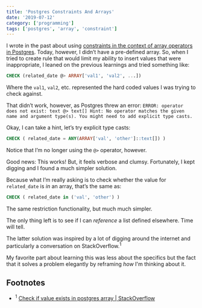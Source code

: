 ```yaml
---
title: 'Postgres Constraints And Arrays'
date: '2019-07-12'
category: ['programming']
tags: ['postgres', 'array', 'constraint']
---
```


I wrote in the past about using [constraints in the context of array operators in Postgres](../../2019-07-01/array-intersection-in-psql/). Today, however, I didn’t have a pre-defined array. So, when I tried to create rule that would limit my ability to insert values that were inappropriate, I leaned on the previous learnings and tried something like:

```sql
CHECK (related_date @> ARRAY['val1', 'val2', ...])
```

Where the `val1`, `val2`, etc. represented the hard coded values I was trying to check against.

That didn’t work, however, as Postgres threw an error: `ERROR: operator does not exist: text @> text[] Hint: No operator matches the given name and argument type(s). You might need to add explicit type casts.`

Okay, I can take a hint, let’s try explicit type casts:

```sql
CHECK ( related_date = ANY(ARRAY['val', 'other']::text[]) )
```

Notice that I’m no longer using the `@>` operator, however.

Good news: This works! But, it feels verbose and clumsy. Fortunately, I kept digging and I found a much simpler solution.

Because what I’m really asking is to check whether the value for `related_date` is _in_ an array, that’s the same as:

```sql
CHECK ( related_date in ('val', 'other') )
```

The same restriction functionality, but much much simpler.

The only thing left is to see if I can _reference_ a list defined elsewhere. Time will tell.

The latter solution was inspired by a lot of digging around the internet and particularly a conversation on StackOverflow.<sup>1</sup>

My favorite part about learning this was less about the specifics but the fact that it solves a problem elegantly by reframing _how_ I'm thinking about it.

## Footnotes

-   <sup>1</sup> [Check if value exists in postgres array | StackOverflow](https://stackoverflow.com/questions/31695205/check-if-value-exists-in-postgres-array-for-partitioning-via-check-constraint)
